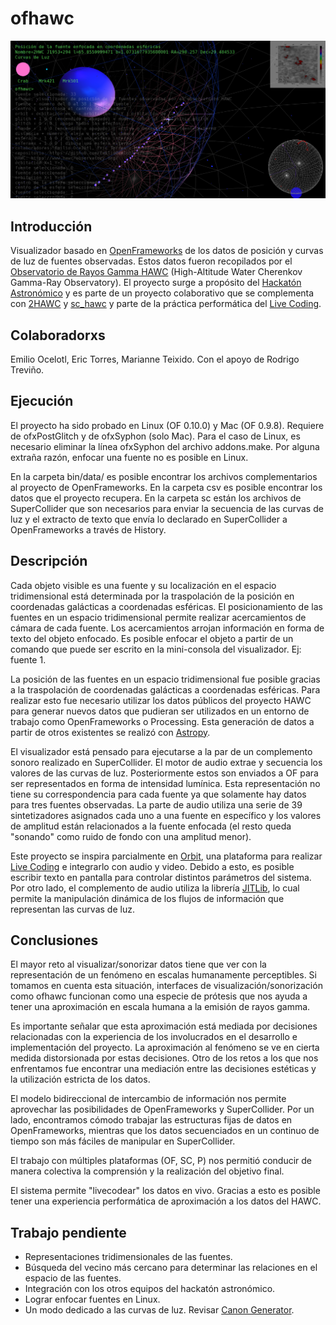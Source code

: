 # ofhawc

![ofhawc](bin/data/img/ofhawcImg.png)

## Introducción

Visualizador basado en [OpenFrameworks][1] de los datos de posición y curvas de luz de fuentes observadas. Estos datos fueron recopilados por el [Observatorio de Rayos Gamma HAWC][2] (High-Altitude Water Cherenkov Gamma-Ray Observatory). El proyecto surge a propósito del [Hackatón Astronómico][3] y es parte de un proyecto colaborativo que se complementa con [2HAWC][4] y [sc_hawc][5] y parte de la práctica performática del [Live Coding][6].

## Colaboradorxs

Emilio Ocelotl, Eric Torres, Marianne Teixido. Con el apoyo de Rodrigo Treviño. 

## Ejecución

El proyecto ha sido probado en Linux (OF 0.10.0) y Mac (OF 0.9.8). Requiere de ofxPostGlitch y de ofxSyphon (solo Mac). Para el caso de Linux, es necesario eliminar la línea ofxSyphon del archivo addons.make. Por alguna extraña razón, enfocar una fuente no es posible en Linux. 

En la carpeta bin/data/ es posible encontrar los archivos complementarios al proyecto de OpenFrameworks. En la carpeta csv es posible encontrar los datos que el proyecto recupera. En la carpeta sc están los archivos de SuperCollider que son necesarios para enviar la secuencia de las curvas de luz y el extracto de texto que envía lo declarado en SuperCollider a OpenFrameworks a través de History. 

## Descripción

Cada objeto visible es una fuente y su localización en el espacio tridimensional está determinada por la traspolación de la posición en coordenadas galácticas a coordenadas esféricas. El posicionamiento de las fuentes en un espacio tridimensional permite realizar acercamientos de cámara de cada fuente. Los acercamientos arrojan información en forma de texto del objeto enfocado. Es posible enfocar el objeto a partir de un comando que puede ser escrito en la mini-consola del visualizador. Ej: fuente 1. 

La posición de las fuentes en un espacio tridimensional fue posible gracias a la traspolación de coordenadas galácticas a coordenadas esféricas. Para realizar esto fue necesario utilizar los datos públicos del proyecto HAWC para generar nuevos datos que pudieran ser utilizados en un entorno de trabajo como OpenFrameworks o Processing. Esta generación de datos a partir de otros existentes se realizó con [Astropy][7].

El visualizador está pensado para ejecutarse a la par de un complemento sonoro realizado en SuperCollider. El motor de audio extrae y secuencia los valores de las curvas de luz. Posteriormente estos son enviados a OF para ser representados en forma de intensidad lumínica. Esta representación no tiene su correspondencia para cada fuente ya que solamente hay datos para tres fuentes observadas. La parte de audio utiliza una serie de 39 sintetizadores asignados cada uno a una fuente en específico y los valores de amplitud están relacionados a la fuente enfocada (el resto queda "sonando" como ruido de fondo con una amplitud menor).

Este proyecto se inspira parcialmente en [Orbit][8], una plataforma para realizar [Live Coding][9] e integrarlo con audio y video. Debido a esto, es posible escribir texto en pantalla para controlar distintos parámetros del sistema. Por otro lado, el complemento de audio utiliza la librería [JITLib][10], lo cual permite la manipulación dinámica de los flujos de información que representan las curvas de luz. 

## Conclusiones

El mayor reto al visualizar/sonorizar datos tiene que ver con la representación de un fenómeno en escalas humanamente perceptibles. Si tomamos en cuenta esta situación, interfaces de visualización/sonorización como ofhawc funcionan como una especie de prótesis que nos ayuda a tener una aproximación en escala humana a la emisión de rayos gamma.

Es importante señalar que esta aproximación está mediada por decisiones relacionadas con la experiencia de los involucrados en el desarrollo e implementación del proyecto. La aproximación al fenómeno se ve en cierta medida distorsionada por estas decisiones. Otro de los retos a los que nos enfrentamos fue encontrar una mediación entre las decisiones estéticas y la utilización estricta de los datos.

El modelo bidireccional de intercambio de información nos permite aprovechar las posibilidades de OpenFrameworks y SuperCollider. Por un lado, encontramos cómodo trabajar las estructuras fijas de datos en OpenFrameworks, mientras que los datos secuenciados en un continuo de tiempo son más fáciles de manipular en SuperCollider. 

El trabajo con múltiples plataformas (OF, SC, P) nos permitió conducir de manera colectiva la comprensión y la realización del objetivo final. 

El sistema permite "livecodear" los datos en vivo. Gracias a esto es posible tener una experiencia performática de aproximación a los datos del HAWC. 

## Trabajo pendiente

- Representaciones tridimensionales de las fuentes. 
- Búsqueda del vecino más cercano para determinar las relaciones en el espacio de las fuentes. 
- Integración con los otros equipos del hackatón astronómico. 
- Lograr enfocar fuentes en Linux.
- Un modo dedicado a las curvas de luz. Revisar [Canon Generator][11]. 

[1]: https://openframeworks.cc/
[2]: https://www.hawc-observatory.org/
[3]: http://artecienciaytecnologias.mx/es/programacion/divulgacion/5121748WQHs766EB9yOj0146
[4]: https://github.com/ciretorres/2HAWC
[5]: https://github.com/marianneteixido/sc_hawc
[6]: http://www.hernanivillasenor.com/archivos/html/livecoding.html
[7]: http://www.astropy.org/
[8]: https://github.com/EmilioOcelotl/Orbit
[9]: https://toplap.org/about/
[10]: http://doc.sccode.org/Overviews/JITLib.html
[11]: https://github.com/nanc-in-a-can/canon-generator